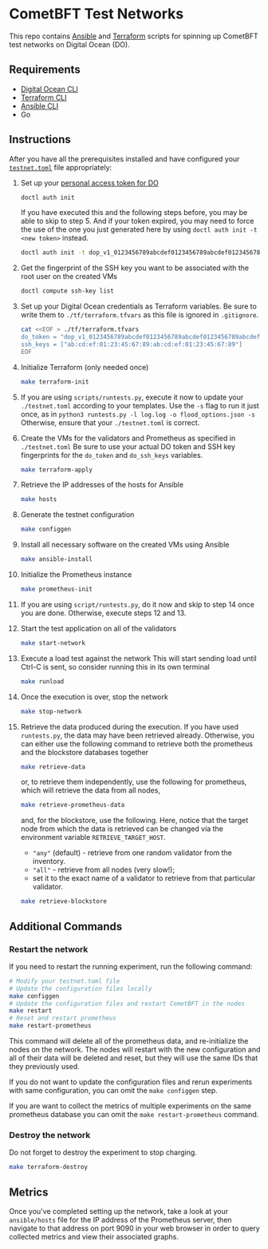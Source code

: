 # CometBFT Test Networks

This repo contains [Ansible] and [Terraform] scripts for spinning up CometBFT test networks on Digital Ocean (DO).

## Requirements

- [Digital Ocean CLI][doctl]
- [Terraform CLI][Terraform]
- [Ansible CLI][Ansible]
- Go

## Instructions

After you have all the prerequisites installed and have configured your
[`testnet.toml`](./testnet.toml) file appropriately:

1. Set up your [personal access token for DO](https://docs.digitalocean.com/reference/api/create-personal-access-token/)

    ```bash
    doctl auth init
    ```

    If you have executed this and the following steps before, you may be able to skip to step 5.
    And if your token expired, you may need to force the use of the one you just generated here by using `doctl auth init -t <new token>` instead.

    ```bash
    doctl auth init -t dop_v1_0123456789abcdef0123456789abcdef0123456789abcdef0123456789abcdef
    ```

2. Get the fingerprint of the SSH key you want to be associated with the root user on the created VMs

    ```bash
    doctl compute ssh-key list
    ```

3. Set up your Digital Ocean credentials as Terraform variables. Be sure to write them to `./tf/terraform.tfvars` as this file is ignored in `.gitignore`.

    ```bash
    cat <<EOF > ./tf/terraform.tfvars
    do_token = "dop_v1_0123456789abcdef0123456789abcdef0123456789abcdef0123456789abcdef"
    ssh_keys = ["ab:cd:ef:01:23:45:67:89:ab:cd:ef:01:23:45:67:89"]
    EOF
    ```

4. Initialize Terraform (only needed once)

    ```bash
    make terraform-init
    ```

5. If you are using `scripts/runtests.py`, execute it now to update your `./testnet.toml` according to your templates. 
    Use the `-s` flag to run it just once, as in `python3 runtests.py -l log.log -o flood_options.json -s`
    Otherwise, ensure that your `./testnet.toml` is correct.

6. Create the VMs for the validators and Prometheus as specified in `./testnet.toml`
    Be sure to use your actual DO token and SSH key fingerprints for the `do_token` and `do_ssh_keys` variables.

    ```bash
    make terraform-apply
    ```

7. Retrieve the IP addresses of the hosts for Ansible

    ```bash
    make hosts
    ```

8. Generate the testnet configuration

    ```bash
    make configgen
    ```

9. Install all necessary software on the created VMs using Ansible

    ```bash
    make ansible-install
    ```

10. Initialize the Prometheus instance

    ```bash
    make prometheus-init
    ```

11. If you are using `script/runtests.py`, do it now and skip to step 14 once you are done. Otherwise, execute steps 12 and 13.

12. Start the test application on all of the validators

    ```bash
    make start-network
    ```

13. Execute a load test against the network
    This will start sending load until Ctrl-C is sent, so consider running this in its own terminal

    ```bash
    make runload
    ```

14. Once the execution is over, stop the network

    ```bash
    make stop-network
    ```

15. Retrieve the data produced during the execution.
    If you have used `runtests.py`, the data may have been retrieved already. 
    Otherwise, you can either use the following command to retrieve both the prometheus and the blockstore databases together

    ```bash
    make retrieve-data
    ```

    or, to retrieve them independently, use the following for prometheus, which will retrieve the data from all nodes,

    ```bash
    make retrieve-prometheus-data
    ```

    and, for the blockstore, use the following. Here, notice that the target node from which the data is retrieved can be changed via the environment variable `RETRIEVE_TARGET_HOST`.
      - `"any"` (default) - retrieve from one random validator from the inventory.
      - `"all"` - retrieve from all nodes (very slow!);
      - set it to the exact name of a validator to retrieve from that particular validator.

    ```bash
    make retrieve-blockstore
    ```

## Additional Commands

### Restart the network

If you need to restart the running experiment, run the following command:

```sh
# Modify your testnet.toml file
# Update the configuration files locally
make configgen
# Update the configuration files and restart CometBFT in the nodes
make restart
# Reset and restart prometheus
make restart-prometheus
```

This command will delete all of the prometheus data, and re-initialize the nodes
on the network. The nodes will restart with the new configuration and all of their
data will be deleted and reset, but they will use the same IDs that they previously used.

If you do not want to update the configuration files and rerun experiments with same
configuration, you can omit the `make configgen` step.

If you are want to collect the metrics of multiple experiments on the same prometheus database
you can omit the `make restart-prometheus` command.

### Destroy the network

Do not forget to destroy the experiment to stop charging.

```sh
make terraform-destroy
```

## Metrics

Once you've completed setting up the network, take a look at your
`ansible/hosts` file for the IP address of the Prometheus server, then navigate
to that address on port 9090 in your web browser in order to query collected
metrics and view their associated graphs.

[Ansible]: https://docs.ansible.com/ansible/latest/index.html
[Terraform]: https://www.terraform.io/docs
[doctl]: https://docs.digitalocean.com/reference/doctl/how-to/install/
